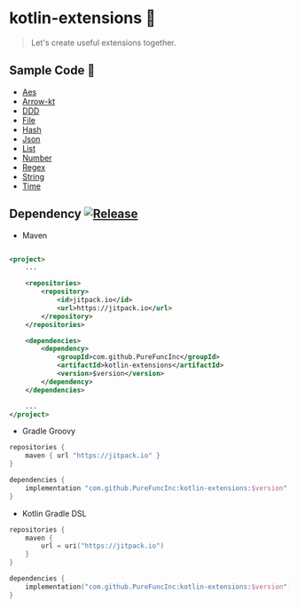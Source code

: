 # kotlin-extensions 🗿

> Let's create useful extensions together.

## Sample Code 📜

* [Aes](docs/aes.md)
* [Arrow-kt](docs/arrow-kt.md)
* [DDD](docs/ddd.md)
* [File](docs/file.md)
* [Hash](docs/hash.md)
* [Json](docs/json.md)
* [List](docs/list.md)
* [Number](docs/number.md)
* [Regex](docs/regex.md)
* [String](docs/string.md)
* [Time](docs/time.md)

## Dependency [![Release](https://jitpack.io/v/PureFuncInc/kotlin-extensions.svg)](https://jitpack.io/#PureFuncInc/kotlin-extensions)

* Maven

```xml

<project>
    ...

    <repositories>
        <repository>
            <id>jitpack.io</id>
            <url>https://jitpack.io</url>
        </repository>
    </repositories>

    <dependencies>
        <dependency>
            <groupId>com.github.PureFuncInc</groupId>
            <artifactId>kotlin-extensions</artifactId>
            <version>$version</version>
        </dependency>
    </dependencies>

    ...
</project>
```

* Gradle Groovy

```groovy
repositories {
    maven { url "https://jitpack.io" }
}

dependencies {
    implementation "com.github.PureFuncInc:kotlin-extensions:$version"
}
```

* Kotlin Gradle DSL

```kotlin
repositories {
    maven {
        url = uri("https://jitpack.io")
    }
}

dependencies {
    implementation("com.github.PureFuncInc:kotlin-extensions:$version")
}
```
